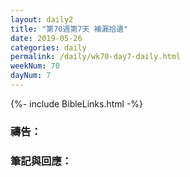 ```yaml
---
layout: daily2
title: "第70週第7天 補漏拾遺"
date: 2019-05-26
categories: daily
permalink: /daily/wk70-day7-daily.html
weekNum: 70
dayNum: 7
---
```


{%- include BibleLinks.html -%}

### 禱告：

### 筆記與回應：
